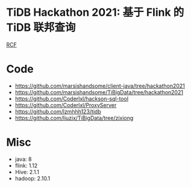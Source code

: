 # TiDB Hackathon 2021: 基于 Flink 的 TiDB 联邦查询
[RCF](RCF.md)

# Code
- https://github.com/marsishandsome/client-java/tree/hackathon2021
- https://github.com/marsishandsome/TiBigData/tree/hackathon2021
- https://github.com/Coderlxl/hackson-sql-tool
- https://github.com/Coderlxl/ProxyServer
- https://github.com/lzmhhh123/tidb
- https://github.com/liuzix/TiBigData/tree/zixiong

# Misc
- java: 8
- flink: 1.12
- Hive: 2.1.1
- hadoop: 2.10.1
